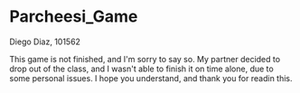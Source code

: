 # Parcheesi_Game
Diego Diaz, 101562

This game is not finished, and I'm sorry to say so. My partner decided to drop out of the class, and I wasn't able to finish it on time alone, due to some personal issues. I hope you understand, and thank you for readin this.

